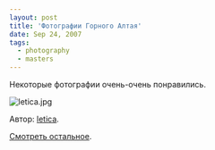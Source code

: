 ```yaml
---
layout: post
title: 'Фотографии Горного Алтая'
date: Sep 24, 2007
tags:
  - photography
  - masters
---
```


Некоторые фотографии очень-очень понравились.

![letica.jpg](upload://letica.jpg)

Автор: [letica](http://letica.livejournal.com/).

[Смотреть остальное](http://letica.livejournal.com/tag/Алтай).
